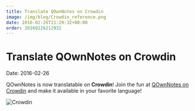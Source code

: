 ```yaml
---
title: Translate QOwnNotes on Crowdin
image: /img/blog/Crowdin_reference.png
date: 2016-02-26T21:29:32+00:00
order: 20160226212932
---
```


# Translate QOwnNotes on Crowdin

<v-subheader class="blog">Date: 2016-02-26</v-subheader>

QOwnNotes is now translatable on **Crowdin**! Join the fun at [QOwnNotes on Crowdin](https://crowdin.com/project/qownnotes) and make it available in your favorite language!

![Crowdin](/img/blog/Crowdin_reference.png "Crowdin")
